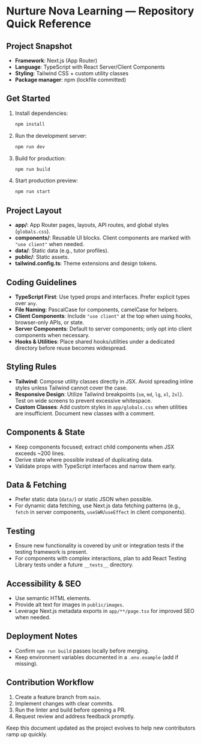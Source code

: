 # Nurture Nova Learning — Repository Quick Reference

## Project Snapshot

- **Framework**: Next.js (App Router)
- **Language**: TypeScript with React Server/Client Components
- **Styling**: Tailwind CSS + custom utility classes
- **Package manager**: npm (lockfile committed)

## Get Started

1. Install dependencies:
   ```bash
   npm install
   ```
2. Run the development server:
   ```bash
   npm run dev
   ```
3. Build for production:
   ```bash
   npm run build
   ```
4. Start production preview:
   ```bash
   npm run start
   ```

## Project Layout

- **app/**: App Router pages, layouts, API routes, and global styles (`globals.css`).
- **components/**: Reusable UI blocks. Client components are marked with `"use client"` when needed.
- **data/**: Static data (e.g., tutor profiles).
- **public/**: Static assets.
- **tailwind.config.ts**: Theme extensions and design tokens.

## Coding Guidelines

- **TypeScript First**: Use typed props and interfaces. Prefer explicit types over `any`.
- **File Naming**: PascalCase for components, camelCase for helpers.
- **Client Components**: Include `"use client"` at the top when using hooks, browser-only APIs, or state.
- **Server Components**: Default to server components; only opt into client components when necessary.
- **Hooks & Utilities**: Place shared hooks/utilities under a dedicated directory before reuse becomes widespread.

## Styling Rules

- **Tailwind**: Compose utility classes directly in JSX. Avoid spreading inline styles unless Tailwind cannot cover the case.
- **Responsive Design**: Utilize Tailwind breakpoints (`sm`, `md`, `lg`, `xl`, `2xl`). Test on wide screens to prevent excessive whitespace.
- **Custom Classes**: Add custom styles in `app/globals.css` when utilities are insufficient. Document new classes with a comment.

## Components & State

- Keep components focused; extract child components when JSX exceeds ~200 lines.
- Derive state where possible instead of duplicating data.
- Validate props with TypeScript interfaces and narrow them early.

## Data & Fetching

- Prefer static data (`data/`) or static JSON when possible.
- For dynamic data fetching, use Next.js data fetching patterns (e.g., `fetch` in server components, `useSWR`/`useEffect` in client components).

## Testing

- Ensure new functionality is covered by unit or integration tests if the testing framework is present.
- For components with complex interactions, plan to add React Testing Library tests under a future `__tests__` directory.

## Accessibility & SEO

- Use semantic HTML elements.
- Provide alt text for images in `public/images`.
- Leverage Next.js metadata exports in `app/**/page.tsx` for improved SEO when needed.

## Deployment Notes

- Confirm `npm run build` passes locally before merging.
- Keep environment variables documented in a `.env.example` (add if missing).

## Contribution Workflow

1. Create a feature branch from `main`.
2. Implement changes with clear commits.
3. Run the linter and build before opening a PR.
4. Request review and address feedback promptly.

Keep this document updated as the project evolves to help new contributors ramp up quickly.
